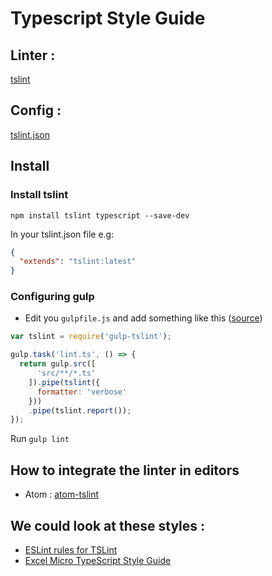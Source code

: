# Typescript Style Guide

## Linter :

[tslint](https://github.com/palantir/tslint)

## Config :
[tslint.json](tslint.json)

## Install

### Install tslint

`npm install tslint typescript --save-dev`

In your tslint.json file e.g:
```json
{
  "extends": "tslint:latest"
}
```
### Configuring gulp

* Edit you `gulpfile.js` and add something like this ([source](https://www.npmjs.com/package/gulp-eslint))

```js
var tslint = require('gulp-tslint');

gulp.task('lint.ts', () => {
  return gulp.src([
      'src/**/*.ts'
    ]).pipe(tslint({
      formatter: 'verbose'
    }))
    .pipe(tslint.report());
});
```

Run `gulp lint`

## How to integrate the linter in editors

* Atom : [atom-tslint](https://atom.io/packages/linter-tslint)

## We could look at these styles :
* [ESLint rules for TSLint](https://github.com/buzinas/tslint-eslint-rules)
* [Excel Micro TypeScript Style Guide](https://github.com/excelmicro/typescript)
